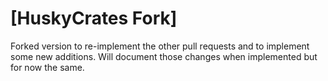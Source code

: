 # [HuskyCrates Fork]
Forked version to re-implement the other pull requests and to implement some new additions.
Will document those changes when implemented but for now the same.
